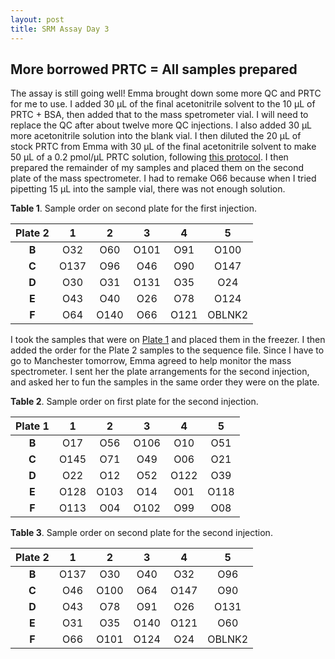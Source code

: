 ```yaml
---
layout: post
title: SRM Assay Day 3
---
```


## More borrowed PRTC = All samples prepared

The assay is still going well! Emma brought down some more QC and PRTC for me to use. I added 30 µL of the final acetonitrile solvent to the 10 µL of PRTC + BSA, then added that to the mass spetrometer vial. I will need to replace the QC after about twelve more QC injections. I also added 30 µL more acetonitrile solution into the blank vial. I then diluted the 20 µL of stock PRTC from Emma with 30 µL of the final acetonitrile solvent to make 50 µL of a 0.2 pmol/µL PRTC solution, following [this protocol](https://yaaminiv.github.io/PRTC-preparation/). I then prepared the remainder of my samples and placed them on the second plate of the mass spectrometer. I had to remake O66 because when I tried pipetting 15 µL into the sample vial, there was not enough solution.

**Table 1**. Sample order on second plate for the first injection.

| **Plate 2** | **1** | **2** | **3** | **4** |  **5** |
|:-----------:|:-----:|:-----:|:-----:|:-----:|:------:|
|    **B**    |  O32  |  O60  |  O101 |  O91  |  O100  |
|    **C**    |  O137 |  O96  |  O46  |  O90  |  O147  |
|    **D**    |  O30  |  O31  |  O131 |  O35  |   O24  |
|    **E**    |  O43  |  O40  |  O26  |  O78  |  O124  |
|    **F**    |  O64  |  O140 |  O66  |  O121 | OBLNK2 |

I took the samples that were on [Plate 1](https://yaaminiv.github.io/SRM-Assay-Day1/) and placed them in the freezer. I then added the order for the Plate 2 samples to the sequence file. Since I have to go to Manchester tomorrow, Emma agreed to help monitor the mass spectrometer. I sent her the plate arrangements for the second injection, and asked her to fun the samples in the same order they were on the plate.

**Table 2**. Sample order on first plate for the second injection.

| **Plate 1** | **1** | **2** | **3** | **4** | **5** |
|:-----------:|:-----:|:-----:|:-----:|:-----:|:-----:|
|    **B**    |  O17  |  O56  |  O106 |  O10  |  O51  |
|    **C**    |  O145 |  O71  |  O49  |  O06  |  O21  |
|    **D**    |  O22  |  O12  |  O52  |  O122 |  O39  |
|    **E**    |  O128 |  O103 |  O14  |  O01  |  O118 |
|    **F**    |  O113 |  O04  |  O102 |  O99  |  O08  |

**Table 3**. Sample order on second plate for the second injection.

| **Plate 2** | **1** | **2** | **3** | **4** |  **5** |
|:-----------:|:-----:|:-----:|:-----:|:-----:|:------:|
|    **B**    |  O137 |  O30  |  O40  |  O32  |   O96  |
|    **C**    |  O46  |  O100 |  O64  |  O147 |   O90  |
|    **D**    |  O43  |  O78  |  O91  |  O26  |  O131  |
|    **E**    |  O31  |  O35  |  O140 |  O121 |   O60  |
|    **F**    |  O66  |  O101 |  O124 |  O24  | OBLNK2 |
